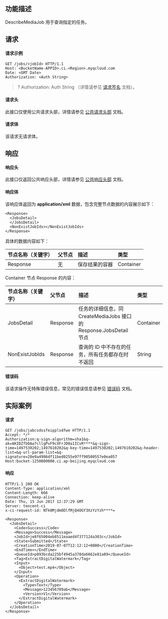 ## 功能描述

DescribeMediaJob 用于查询指定的任务。

## 请求

#### 请求示例

```shell
GET /jobs/<jobId> HTTP/1.1
Host: <BucketName-APPID>.ci.<Region>.myqcloud.com
Date: <GMT Date>
Authorization: <Auth String>

```

>? Authorization: Auth String （详情请参见 [请求签名](https://cloud.tencent.com/document/product/436/7778) 文档）。
>


#### 请求头

此接口仅使用公共请求头部，详情请参见 [公共请求头部](https://cloud.tencent.com/document/product/460/42865) 文档。

#### 请求体

该请求无请求体。


## 响应

#### 响应头

此接口仅返回公共响应头部，详情请参见 [公共响应头部](https://cloud.tencent.com/document/product/460/42866) 文档。

#### 响应体
该响应体返回为 **application/xml** 数据，包含完整节点数据的内容展示如下：

``` shell
<Response>
  <JobsDetail>
  </JobsDetail>
  <NonExistJobIds></NonExistJobIds>
</Response>
```

具体的数据内容如下：

|节点名称（关键字）|父节点|描述|类型|
|:---|:-- |:--|:--|
| Response |无| 保存结果的容器 | Container |

Container 节点 Response 的内容：

|节点名称（关键字）|父节点|描述|类型|
|:---|:-- |:--|:--|
| JobsDetail | Response | 任务的详细信息，同 CreateMediaJobs 接口的 <br/>Response.JobsDetail 节点 |  Container |
| NonExistJobIds | Response | 查询的 ID 中不存在的任务，所有任务都存在时不返回 |  String |

#### 错误码

该请求操作无特殊错误信息，常见的错误信息请参见 [错误码](https://cloud.tencent.com/document/product/460/42867) 文档。


## 实际案例

#### 请求

```shell
GET /jobs/jabcsdssfeipplsdfwe HTTP/1.1
Accept: */*
Authorization:q-sign-algorithm=sha1&q-ak=AKIDZfbOAo7cllgPvF9cXFrJD0a1ICvR****&q-sign-time=1497530202;1497610202&q-key-time=1497530202;1497610202&q-header-list=&q-url-param-list=&q-signature=28e9a4986df11bed0255e97ff90500557e0ea057
Host:bucket-1250000000.ci.ap-beijing.myqcloud.com

```

#### 响应

```shell
HTTP/1.1 200 OK
Content-Type: application/xml
Content-Length: 666
Connection: keep-alive
Date: Thu, 15 Jun 2017 12:37:29 GMT
Server: tencent-ci
x-ci-request-id: NTk0MjdmODlfMjQ4OGY3XzYzYzh****=

<Response>
  <JobsDetail>
    <Code>Success</Code>
    <Message>Success</Message>
    <JobId>je8f65004eb8511eaaed4f377124a303c</JobId>
    <State>Submitted</State>
    <CreationTime>2019-07-07T12:12:12+0800</CreationTime>
    <EndTime></EndTime>
    <QueueId>p893bcda225bf4945a378da6662e81a89</QueueId>
    <Tag>ExtractDigitalWatermark</Tag>
    <Input>
      <Object>test.mp4</Object>
    </Input>
    <Operation>
      <ExtractDigitalWatermark>
        <Type>Text</Type>
        <Message>123456789ab</Message>
        <Version>V1</Version>
      </ExtractDigitalWatermark> 
    </Operation>
  </JobsDetail>
</Response>
```

